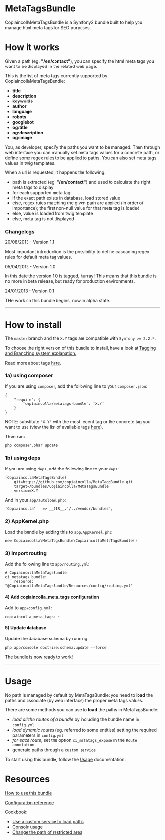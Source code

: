 MetaTagsBundle
==============

CopiaincollaMetaTagsBundle is a Symfony2 bundle built to help you manage html meta tags for SEO purposes.

# How it works

Given a path (eg. __"/en/contact"__), you can specify the html meta tags you want to be displayed in the related web page.

This is the list of meta tags currently supported by CopiaincollaMetaTagsBundle:

- __title__
- __description__
- __keywords__
- __author__
- __language__
- __robots__
- __googlebot__
- __og:title__
- __og:description__
- __og:image__


You, as developer, specify the paths you want to be managed. Then through web interface you can manually set meta tags values for a concrete path, or define some regex rules to be applied to paths. You can also set meta tags values in twig templates.

When a url is requested, it happens the following:

- path is extracted (eg. __"/en/contact"__) and used to calculate the right meta tags to display
- for each supported meta tag:
 - if the exact path exists in database, load stored value
 - else, regex rules matching the given path are applied (in order of importance); the first non-null value for that meta tag is loaded
 - else, value is loaded from twig template
 - else, meta tag is not displayed

### Changelogs

20/08/2013 - Version 1.1

Most important introduction is the possibility to define cascading regex rules for default meta tag values.

05/04/2013 - Version 1.0

In this date the version 1.0 is tagged, hurray! This means that this bundle is no more in beta release, but ready for production environments.

24/01/2013 - Version 0.1

THe work on this bundle begins, now in alpha state.

---

# How to install

The `master` branch and the `X.Y` tags are compatible with `Symfony >= 2.2.*`.

To choose the right version of this bundle to install, have a look at [Tagging and Branching system explanation.](tagging_branching.md)

Read more about tags [here](Resources/doc/tagging_branching.md).

### 1a) using composer
If you are using `composer`, add the following line to your `composer.json`:

```
{
    "require": {
        "copiaincolla/metatags-bundle": "X.Y"
    }
}
```

NOTE: substitute `"X.Y"` with the most recent tag or the concrete tag you want to use (view the list of available tags [here](https://github.com/copiaincolla/MetaTagsBundle/tags)).

Then run:

```
php composer.phar update
```
### 1b) using deps

If you are using `deps`, add the following line to your `deps`:

```
[CopiaincollaMetaTagsBundle]
    git=https://github.com/copiaincolla/MetaTagsBundle.git
    target=/bundles/Copiaincolla/MetaTagsBundle
    version=X.Y
```

And in your `app/autoload.php`:

```
'Copiaincolla'   => __DIR__.'/../vendor/bundles',
```

### 2) AppKernel.php

Load the bundle by adding this to `app/AppKernel.php`:

    new Copiaincolla\MetaTagsBundle\CopiaincollaMetaTagsBundle(),

### 3) Import routing

Add the following line to `app/routing.yml`:

```
# CopiaincollaMetaTagsBundle
ci_metatags_bundle:
    resource: "@CopiaincollaMetaTagsBundle/Resources/config/routing.yml"
```

#### 4) Add copiaincolla_meta_tags configuration

Add to `app/config.yml`:

```
copiaincolla_meta_tags: ~
```

#### 5) Update database

Update the database schema by running:

```
php app/console doctrine:schema:update --force
```

The bundle is now ready to work!

---

#  Usage

No path is managed by default by MetaTagsBundle: you need to __load__ the paths and associate (by web interface) the proper meta tags values.

There are some methods you can use to __load__ the paths in MetaTagsBundle:

- _load all the routes of a bundle_ by including the bundle name in `config.yml`
- _load dynamic routes_ (eg. referred to some entities) setting the required parameters in `config.yml`
- _for each route_, set the option `ci_metatags_expose` in the `Route annotation`
- generate paths through a `custom service`

To start using this bundle, follow the [Usage](Resources/doc/usage.md) documentation.

# Resources

[How to use this bundle](Resources/doc/usage.md)

[Configuration reference](Resources/doc/configuration.md)

Cookbook:

- [Use a custom service to load paths](Resources/doc/custom_urls_loader_service.md)
- [Console usage](Resources/doc/console.md)
- [Change the path of restricted area](Resources/doc/custom_admin_prefix.md)